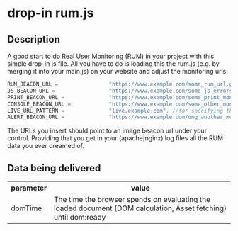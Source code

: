 # drop-in rum.js

## Description

A good start to do Real User Monitoring (RUM) in your project with this simple drop-in js file.
All you have to do is loading this the rum.js (e.g. by merging it into your main.js) on your website and adjust the monitoring urls:

```javascript
RUM_BEACON_URL =                "https://www.example.com/some_rum_url.gif",
JS_BEACON_URL =                 "https://www.example.com/some_js_errors_monitoring_url.gif",
PRINT_BEACON_URL =              "https://www.example.com/some_print_monitoring_url.gif",
CONSOLE_BEACON_URL =            "https://www.example.com/some_other_monitoring_url.gif",
LIVE_URL_PATTERN =              "live.example.com", //for specifying the live env so that you dont monitor on dev or prelive envs
ALERT_BEACON_URL =              "https://www.example.com/omg_another_monitoring_url.gif",
```

The URLs you insert should point to an image beacon url under your control. Providing that you get in your (apache|nginx).log files all the RUM data you ever dreamed of.

## Data being delivered

<table>
  <tr>
    <th>parameter</th>
    <th>value</th>
  </tr>
  <tr>
    <td>domTime</td>
    <td>The time the browser spends on evaluating the loaded document (DOM calculation, Asset fetching) until dom:ready</td>
  </tr>
</table>
